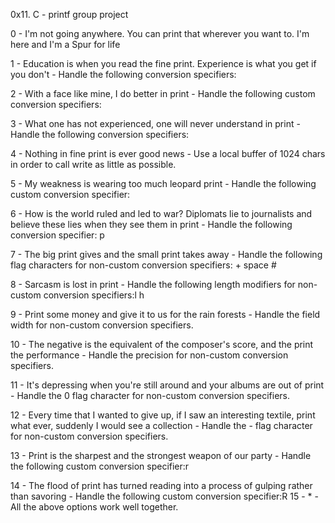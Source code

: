 0x11. C - printf group project

0 - I'm not going anywhere. You can print that wherever you want to. I'm here and I'm a Spur for life

1 - Education is when you read the fine print. Experience is what you get if you don't - Handle the following conversion specifiers:

2 - With a face like mine, I do better in print - Handle the following custom conversion specifiers:

3 - What one has not experienced, one will never understand in print - Handle the following conversion specifiers:

4 - Nothing in fine print is ever good news - Use a local buffer of 1024 chars in order to call write as little as possible.

5 - My weakness is wearing too much leopard print - Handle the following custom conversion specifier:

6 - How is the world ruled and led to war? Diplomats lie to journalists and believe these lies when they see them in print - Handle the following conversion specifier: p

7 - The big print gives and the small print takes away - Handle the following flag characters for non-custom conversion specifiers: + space #

8 - Sarcasm is lost in print - Handle the following length modifiers for non-custom conversion specifiers:l h

9 - Print some money and give it to us for the rain forests - Handle the field width for non-custom conversion specifiers.

10 - The negative is the equivalent of the composer's score, and the print the performance - Handle the precision for non-custom conversion specifiers.

11 -  It's depressing when you're still around and your albums are out of print - Handle the 0 flag character for non-custom conversion specifiers.

12 - Every time that I wanted to give up, if I saw an interesting textile, print what ever, suddenly I would see a collection - Handle the - flag character for non-custom conversion specifiers.

13 - Print is the sharpest and the strongest weapon of our party - Handle the following custom conversion specifier:r

14 - The flood of print has turned reading into a process of gulping rather than savoring - Handle the following custom conversion specifier:R
15 - * - All the above options work well together.

